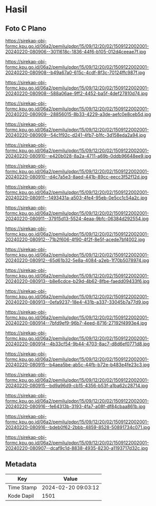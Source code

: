 # Hasil

## Foto C Plano

https://sirekap-obj-formc.kpu.go.id/06a2/pemilu/pdpr/15/09/12/20/02/1509122002001-20240220-080906--3011618c-1836-44f6-b105-012d4ceeae7f.jpg

https://sirekap-obj-formc.kpu.go.id/06a2/pemilu/pdpr/15/09/12/20/02/1509122002001-20240220-080908--b49a67a0-615c-4cdf-8f3c-70124ffc987f.jpg

https://sirekap-obj-formc.kpu.go.id/06a2/pemilu/pdpr/15/09/12/20/02/1509122002001-20240220-080908--588a06ae-9ff2-4452-ba5f-4def27810d74.jpg

https://sirekap-obj-formc.kpu.go.id/06a2/pemilu/pdpr/15/09/12/20/02/1509122002001-20240220-080909--28856015-8b33-4229-a3de-aefc0e8ceb5d.jpg

https://sirekap-obj-formc.kpu.go.id/06a2/pemilu/pdpr/15/09/12/20/02/1509122002001-20240220-080909--54c1f92c-d241-4fb7-b1fc-3d158eda2a94.jpg

https://sirekap-obj-formc.kpu.go.id/06a2/pemilu/pdpr/15/09/12/20/02/1509122002001-20240220-080910--e420b028-8a2a-4711-a69b-0ddb96648ee9.jpg

https://sirekap-obj-formc.kpu.go.id/06a2/pemilu/pdpr/15/09/12/20/02/1509122002001-20240220-080910--d4c7a5e3-8aed-441b-89cc-eecc3f52f12d.jpg

https://sirekap-obj-formc.kpu.go.id/06a2/pemilu/pdpr/15/09/12/20/02/1509122002001-20240220-080911--1493431a-a503-4fe4-95eb-0e5cc1c54a2c.jpg

https://sirekap-obj-formc.kpu.go.id/06a2/pemilu/pdpr/15/09/12/20/02/1509122002001-20240220-080911--37915d13-5524-4eaa-9bfc-06384d292554.jpg

https://sirekap-obj-formc.kpu.go.id/06a2/pemilu/pdpr/15/09/12/20/02/1509122002001-20240220-080912--71b2f606-4f90-4f2f-8e5f-acede7bf4002.jpg

https://sirekap-obj-formc.kpu.go.id/06a2/pemilu/pdpr/15/09/12/20/02/1509122002001-20240220-080912--65d61b32-5e8a-4084-a2eb-1f70b5078974.jpg

https://sirekap-obj-formc.kpu.go.id/06a2/pemilu/pdpr/15/09/12/20/02/1509122002001-20240220-080913--b8e6cdce-b29d-4b62-8fbe-faedd09433f6.jpg

https://sirekap-obj-formc.kpu.go.id/06a2/pemilu/pdpr/15/09/12/20/02/1509122002001-20240220-080913--0efa9237-18e4-431b-a337-33045b7a77d9.jpg

https://sirekap-obj-formc.kpu.go.id/06a2/pemilu/pdpr/15/09/12/20/02/1509122002001-20240220-080914--7bfd9ef9-96b7-4eed-8716-27192f4993e4.jpg

https://sirekap-obj-formc.kpu.go.id/06a2/pemilu/pdpr/15/09/12/20/02/1509122002001-20240220-080914--4b33cf54-9b44-4703-8ac7-d8d6ef0771d8.jpg

https://sirekap-obj-formc.kpu.go.id/06a2/pemilu/pdpr/15/09/12/20/02/1509122002001-20240220-080915--b4aea5be-ab5c-44fb-b72e-b483e4fe23c3.jpg

https://sirekap-obj-formc.kpu.go.id/06a2/pemilu/pdpr/15/09/12/20/02/1509122002001-20240220-080915--bd9a96d9-cb15-4356-b53f-a1ba62c28714.jpg

https://sirekap-obj-formc.kpu.go.id/06a2/pemilu/pdpr/15/09/12/20/02/1509122002001-20240220-080916--fe64313b-3193-4fa7-a08f-df84cbaa861b.jpg

https://sirekap-obj-formc.kpu.go.id/06a2/pemilu/pdpr/15/09/12/20/02/1509122002001-20240220-080916--bdeb0f62-2bbb-4859-8528-50891734c071.jpg

https://sirekap-obj-formc.kpu.go.id/06a2/pemilu/pdpr/15/09/12/20/02/1509122002001-20240220-080907--dcaf9c1d-8838-4935-8230-a1193717d32c.jpg


## Metadata

| Key        | Value               |
| ---------- | ------------------- |
| Time Stamp | 2024-02-20 09:03:12 |
| Kode Dapil | 1501                |



